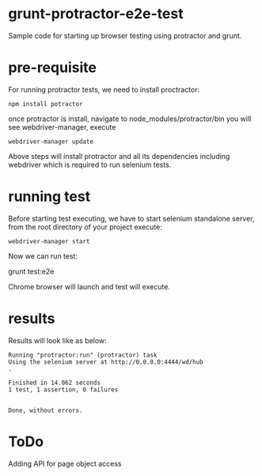 grunt-protractor-e2e-test
=========================

Sample code for starting up browser testing using protractor and grunt.

pre-requisite
=============
For running protractor tests, we need to install proctractor:
```
npm install potractor
```
once protractor is install, navigate to node_modules/protractor/bin you will see webdriver-manager, execute
```
webdriver-manager update
```

Above steps will install protractor and all its dependencies including webdriver which is required to run selenium tests.

running test
============
Before starting test executing, we have to start selenium standalone server, from the root directory of your project execute:

```
webdriver-manager start
```

Now we can run test:

grunt test:e2e

Chrome browser will launch and test will execute.


results
=======
Results will look like as below:
```
Running "protractor:run" (protractor) task
Using the selenium server at http://0.0.0.0:4444/wd/hub
.

Finished in 14.062 seconds
1 test, 1 assertion, 0 failures


Done, without errors.
```

ToDo
====
Adding API for page object access
